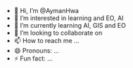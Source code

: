 - 👋 Hi, I’m @AymanHwa
- 👀 I’m interested in learning and EO, AI
- 🌱 I’m currently learning AI, GIS and EO
- 💞️ I’m looking to collaborate on
- 📫 How to reach me ...
- 😄 Pronouns: ...
- ⚡ Fun fact: ...

<!---
AymanHwa/AymanHwa is a ✨ special ✨ repository because its `README.md` (this file) appears on your GitHub profile.
You can click the Preview link to take a look at your changes.
--->
